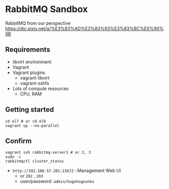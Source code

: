 # RabbitMQ Sandbox

RabbitMQ from our perspective https://dic.pixiv.net/a/%E3%83%AD%E3%83%93%E3%83%BC%E5%90%9B

## Requirements

- libvirt environment
- Vagrant
- Vagrant plugins
    - vagrant-libvirt
    - vagrant-sshfs
- Lots of compute resources
    - CPU, RAM

## Getting started

```
cd el7 # or cd el8
vagrant up --no-parallel
```

## Confirm

```
vagrant ssh rabbitmq-server1 # or 2, 3
sudo -i
rabbitmqctl cluster_status
```

- `http://192.168.57.201:15672` : Management Web UI
    - or `202` , `203`
    - user/password: `admin/hogehogeunko`
